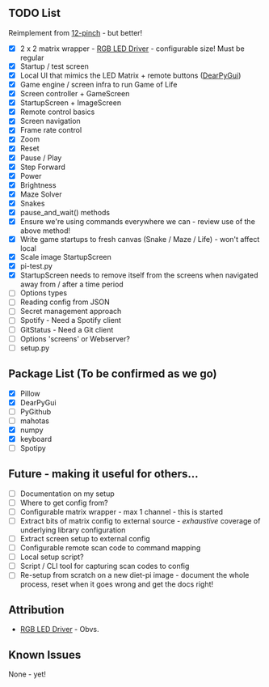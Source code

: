 ## TODO List

Reimplement from [12-pinch](https://github.com/null-loop/12-pinch) - but better!

* [x] 2 x 2 matrix wrapper - [RGB LED Driver](https://github.com/hzeller/rpi-rgb-led-matrix) - configurable size! Must be regular
* [x] Startup / test screen
* [x] Local UI that mimics the LED Matrix + remote buttons ([DearPyGui](https://github.com/hoffstadt/DearPyGui))
* [x] Game engine / screen infra to run Game of Life
* [x] Screen controller + GameScreen
* [x] StartupScreen + ImageScreen
* [x] Remote control basics
* [x] Screen navigation
* [x] Frame rate control
* [x] Zoom
* [x] Reset
* [x] Pause / Play
* [x] Step Forward
* [x] Power
* [x] Brightness
* [x] Maze Solver
* [x] Snakes
* [x] pause_and_wait() methods
* [x] Ensure we're using commands everywhere we can - review use of the above method!
* [x] Write game startups to fresh canvas (Snake / Maze / Life) - won't affect local
* [x] Scale image StartupScreen
* [x] pi-test.py
* [x] StartupScreen needs to remove itself from the screens when navigated away from / after a time period
* [ ] Options types
* [ ] Reading config from JSON
* [ ] Secret management approach
* [ ] Spotify - Need a Spotify client
* [ ] GitStatus - Need a Git client
* [ ] Options 'screens' or Webserver?
* [ ] setup.py

## Package List (To be confirmed as we go)

* [x] Pillow
* [x] DearPyGui
* [ ] PyGithub
* [ ] mahotas
* [x] numpy
* [x] keyboard
* [ ] Spotipy

## Future - making it useful for others...

* [ ] Documentation on my setup
* [ ] Where to get config from?
* [ ] Configurable matrix wrapper - max 1 channel - this is started
* [ ] Extract bits of matrix config to external source - _exhaustive_ coverage of underlying library configuration
* [ ] Extract screen setup to external config
* [ ] Configurable remote scan code to command mapping
* [ ] Local setup script?
* [ ] Script / CLI tool for capturing scan codes to config
* [ ] Re-setup from scratch on a new diet-pi image - document the whole process, reset when it goes wrong and get the docs right!

## Attribution

* [RGB LED Driver](https://github.com/hzeller/rpi-rgb-led-matrix) - Obvs.

## Known Issues

None - yet!